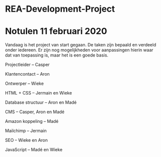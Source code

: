 # REA-Development-Project

# Notulen 11 februari 2020

Vandaag is het project van start gegaan.  De taken zijn bepaald en verdeeld onder iedereen. Er zijn nog mogelijkheden voor aanpassingen hierin waar dat van toepassing is, maar het is een goede basis.

Projectleider – Casper

Klantencontact – Aron

Ontwerper – Wieke

HTML + CSS – Jermain en Wieke

Database structuur – Aron en Madé

CMS – Casper, Aron en Madé

Amazon koppeling – Madé

Mailchimp – Jermain

SEO – Wieke en Aron

JavaScript – Madé en Wieke
